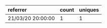 | referrer          | count | uniques |
| :---------------- | :---- | :------ |
| 21/03/20 20:00:00 | 1     | 1       |